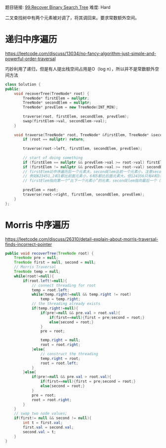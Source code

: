 题目链接: [99.Recover Binary Search Tree][1]
难度: Hard

二叉查找树中有两个元素被对调了，将其调回来。要求常数额外空间。


# 递归中序遍历

https://leetcode.com/discuss/13034/no-fancy-algorithm-just-simple-and-powerful-order-traversal


巧妙利用了递归，但是有人提出栈空间占用是O（log n），所以并不是常数额外空间方法
```cpp
class Solution {
public:
    void recoverTree(TreeNode* root) {
        TreeNode* firstElem = nullptr;
        TreeNode* secondElem = nullptr;
        TreeNode* prevElem = new TreeNode(INT_MIN);
        
        traverse(root, firstElem, secondElem, prevElem);
        swap(firstElem->val, secondElem->val);
    }
    
    void traverse(TreeNode* root, TreeNode* &firstElem, TreeNode* &secondElem, TreeNode* &prevElem) {
        if (root == nullptr) return;
        
        traverse(root->left, firstElem, secondElem, prevElem);
        
        // start of doing something
        if (firstElem == nullptr && prevElem->val >= root->val) firstElem = prevElem;
        if (firstElem != nullptr && prevElem->val >= root->val) secondElem = root;
        // firstElem比中序遍历后一个元素大，secondElem比前一个元素小。注意secondElem的赋值条件
        // 例如623451,2和1都比前面元素小，6和5都比后面元素大，但124356只有4和3满足firstElem和secondElem的条件
        // firstElem指向第一个“比下一个元素小”的元素，secondElem指向最后一个（有时第一有时第二）“比上一个元素大”的元素
        
        prevElem = root;
        traverse(root->right, firstElem, secondElem, prevElem); 
    }
};
```

# Morris 中序遍历

https://leetcode.com/discuss/26310/detail-explain-about-morris-traversal-finds-incorrect-pointer

```java
public void recoverTree(TreeNode root) {
	TreeNode pre = null;
	TreeNode first = null, second = null;
	// Morris Traversal
	TreeNode temp = null;
	while(root!=null){
		if(root.left!=null){
			// connect threading for root
			temp = root.left;
			while(temp.right!=null && temp.right != root)
				temp = temp.right;
			// the threading already exists
			if(temp.right!=null){
				if(pre!=null && pre.val > root.val){
					if(first==null){first = pre;second = root;}
					else{second = root;}
				}
				pre = root;

				temp.right = null;
				root = root.right;
			}else{
				// construct the threading
				temp.right = root;
				root = root.left;
			}
		}else{
			if(pre!=null && pre.val > root.val){
				if(first==null){first = pre;second = root;}
				else{second = root;}
			}
			pre = root;
			root = root.right;
		}
	}
	// swap two node values;
	if(first!= null && second != null){
		int t = first.val;
		first.val = second.val;
		second.val = t;
	}
}
```

[1]: https://leetcode.com/problems/recover-binary-search-tree/